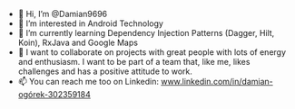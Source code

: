 - 👋 Hi, I’m @Damian9696
- 👀 I’m interested in Android Technology
- 🌱 I’m currently learning Dependency Injection Patterns (Dagger, Hilt, Koin), RxJava and Google Maps
- 💞️ I want to collaborate on projects with great people with lots of energy and enthusiasm. I want to be part of a team that, like me, likes challenges and has a positive attitude to work.
- 📫 You can reach me too on Linkedin: www.linkedin.com/in/damian-ogórek-302359184

<!---
Damian9696/Damian9696 is a ✨ special ✨ repository because its `README.md` (this file) appears on your GitHub profile.
You can click the Preview link to take a look at your changes.
--->
